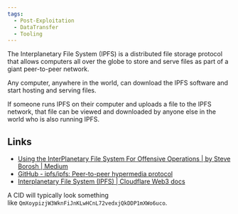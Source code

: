 ```yaml
---
tags:
  - Post-Exploitation
  - DataTransfer
  - Tooling
---
```


The Interplanetary File System (IPFS) is a distributed file storage protocol that allows computers all over the globe to store and serve files as part of a giant peer-to-peer network.

Any computer, anywhere in the world, can download the IPFS software and start hosting and serving files.

If someone runs IPFS on their computer and uploads a file to the IPFS network, that file can be viewed and downloaded by anyone else in the world who is also running IPFS.

## Links 
- [Using the InterPlanetary File System For Offensive Operations | by Steve Borosh | Medium](https://medium.com/@rvrsh3ll/using-the-interplanetary-file-system-for-offensive-operations-2350f46240cf)
- [GitHub - ipfs/ipfs: Peer-to-peer hypermedia protocol](https://github.com/ipfs/ipfs)
- [Interplanetary File System (IPFS) | Cloudflare Web3 docs](https://developers.cloudflare.com/web3/ipfs-gateway/concepts/ipfs/)


A CID will typically look something like `QmXoypizjW3WknFiJnKLwHCnL72vedxjQkDDP1mXWo6uco`.